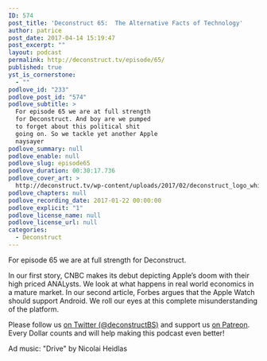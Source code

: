 ```yaml
---
ID: 574
post_title: 'Deconstruct 65:  The Alternative Facts of Technology'
author: patrice
post_date: 2017-04-14 15:19:47
post_excerpt: ""
layout: podcast
permalink: http://deconstruct.tv/episode/65/
published: true
yst_is_cornerstone:
  - ""
podlove_id: "233"
podlove_post_id: "574"
podlove_subtitle: >
  For episode 65 we are at full strength
  for Deconstruct. And boy are we pumped
  to forget about this political shit
  going on. So we tackle yet another Apple
  naysayer
podlove_summary: null
podlove_enable: null
podlove_slug: episode65
podlove_duration: 00:30:17.736
podlove_cover_art: >
  http://deconstruct.tv/wp-content/uploads/2017/02/deconstruct_logo_white.png
podlove_chapters: null
podlove_recording_date: 2017-01-22 00:00:00
podlove_explicit: "1"
podlove_license_name: null
podlove_license_url: null
categories:
  - Deconstruct
---
```

<p>For episode 65 we are at full strength for Deconstruct. </p>
<p>In our first story, CNBC makes its debut depicting Apple’s doom with their high priced ANALysts.  We look at what happens in real world economics in a mature market.  In our second article, Forbes argues that the Apple Watch should support Android.  We roll our eyes at this complete misunderstanding of the platform.</p>
<p>
Please follow us <a href="http://twitter.com/deconstructBS">on Twitter (@deconstructBS)</a> and support us <a href="http://patreon.com/deconstruct">on Patreon</a>. Every Dollar counts and will help making this podcast even better!
</p>
<p>Ad music: "Drive" by Nicolai Heidlas</p>